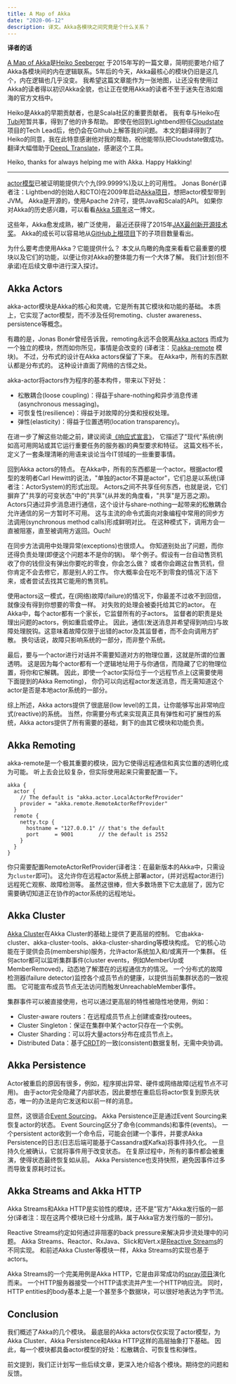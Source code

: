 ```yaml
---
title: A Map of Akka
date: "2020-06-12"
description: 译文。Akka各模块之间究竟是个什么关系？
---
```


**译者的话**

[A Map of Akka](https://blog.codecentric.de/en/2015/07/a-map-of-akka/)是[Heiko Seeberger](https://github.com/hseeberger)
于2015年写的一篇文章，简明扼要地介绍了Akka各模块间的内在逻辑联系。5年后的今天，Akka最核心的模块仍旧是这几个，内在逻辑也几乎没变。
我希望这篇文章能作为一张地图，让还没有使用过Akka的读者得以初识Akka全貌，也让正在使用Akka的读者不至于迷失在浩如烟海的官方文档中。

Heiko是Akka的早期贡献者，也是Scala社区的重要贡献者。
我有幸与Heiko在[Tubi](https://tubitv.com/)短暂共事，得到了他的许多帮助。
即使在他回到Lightbend担任[Cloudstate](https://cloudstate.io/)项目的Tech Lead后，他仍会在Github上解答我的问题。
本文的翻译得到了Heiko的同意，我在此特意感谢他对我的帮助，祝他能带队把Cloudstate做成功。
翻译大幅借助于[DeepL Translate](https://www.deepl.com/en/translator)，感谢这个工具。

Heiko, thanks for always helping me with Akka. Happy Hakking!

---

[actor模型](https://en.wikipedia.org/wiki/Actor_model)已被证明能提供六个九(99.9999%)及以上的可用性。
Jonas Bonér(译者注：Lightbend的创始人和CTO)在2009年启动[Akka项目](https://akka.io/)，想把actor模型带到JVM。
Akka是开源的，使用Apache 2许可，提供Java和Scala的API。
如果你对Akka的历史感兴趣，可以看看[Akka 5周年](https://www.lightbend.com/akka-five-year-anniversary)这一博文。

这些年，Akka愈发成熟，被广泛使用，
最近还获得了2015年[JAX最创新开源技术奖](https://www.lightbend.com/blog/akka-wins-2015-jax-award-for-most-innovative-open-technology)。
Akka的成长可以容易地从[GitHub上根项目](https://github.com/akka/akka)下的子项目数量看出。

为什么要考虑使用Akka？它能提供什么？
本文从鸟瞰的角度来看看它最重要的模块以及它们的功能，以便让你对Akka的整体能力有一个大体了解。
我们计划(但不承诺)在后续文章中进行深入探讨。

## Akka Actors

akka-actor模块是Akka的核心和灵魂，它是所有其它模块和功能的基础。
本质上，它实现了actor模型，而不涉及任何remoting、cluster awareness、persistence等概念。

有趣的是，Jonas Bonér曾经告诉我，remoting永远不会脱离[Akka actors](https://blog.codecentric.de/en/2015/08/introduction-to-akka-actors/)
而成为一个独立的模块，然而如你所见，事情是会改变的
(译者注：见[akka-remote](https://github.com/akka/akka/tree/master/akka-remote/src) 模块)。
不过，分布式的设计在Akka actors保留了下来。
在Akka中，所有的东西默认都是分布式的。
这种设计直面了网络的古怪之处。

akka-actor将actors作为程序的基本构件，带来以下好处：
- 松散耦合(loose coupling)：得益于share-nothing和异步消息传递(asynchronous messaging)。
- 可恢复性(resilience)：得益于对故障的分类和授权处理。
- 弹性(elasticity)：得益于位置透明(location transparency)。

在进一步了解这些功能之前，建议阅读[《响应式宣言》](https://www.reactivemanifesto.org/)，
它描述了"现代"系统(例如高可用网站或其它运行重要任务的服务器)的典型要求和特征。
这篇文档不长，定义了一套条理清晰的用语来谈论当今IT领域的一些重要事情。

回到Akka actors的特点。
在Akka中，所有的东西都是一个actor。根据actor模型的发明者Carl Hewitt的说法，"单独的actor不算是actor"，它们总是以系统(译者注：ActorSystem)的形式出现。
Actors之间不共享任何东西，也就是说，它们摒弃了"共享的可变状态"中的"共享"(从并发的角度看，"共享"是万恶之源)。
Actors只通过异步消息进行通信，这个设计与share-nothing一起带来的松散耦合允许通信的另一方暂时不可用。
这与主流的命令式面向对象编程中常用的同步方法调用(synchronous method calls)形成鲜明对比。
在这种模式下，调用方会一直被阻塞，直至被调用方返回。Ouch!

在同步方法调用中处理异常(exceptions)也很烦人。
你知道别处出了问题，而你还得负责处理(即便这个问题本不是你的锅)。
举个例子。假设有一台自动售货机收了你的钱但没有弹出你要吃的零食，你会怎么做？
或者你会踢这台售货机，但你肯定不会去修它，那是别人的工作。
你大概率会在吃不到零食的情况下活下来，或者尝试去找其它能用的售货机。

使用actors这一模式，在(网络)故障(failure)的情况下，你最差不过收不到回信，就像没有得到你想要的零食一样。
对失败的处理会被委托给其它的actor。
在Akka中，每个actor都有一个家长，它监督所有的子actors。
监督者的职责是处理出问题的actors，例如重启或停止。
因此，通信(发送消息并希望得到响应)与故障处理脱钩。这意味着故障仅限于出错的actor及其监督者，而不会向调用方扩散。
换句话说，故障只影响系统的一部分，而非整个系统。

最后，要与一个actor进行对话并不需要知道对方的物理位置，这就是所谓的位置透明。
这是因为每个actor都有一个逻辑地址用于与你通信，而隐藏了它的物理位置，将你和它解耦。
因此，即使一个actor实际位于一个远程节点上(这需要使用下面提到的Akka Remoting)，
你仍可以向远程actor发送消息，而无需知道这个actor是否是本地actor系统的一部分。

综上所述，Akka actors提供了很底层(low level)的工具，让你能够写出非常响应式(reactive)的系统。
当然，你需要分布式来实现真正具有弹性和可扩展性的系统，Akka actors提供了所有需要的基础，剩下的由其它模块和功能负责。

## Akka Remoting

akka-remote是一个极其重要的模块，因为它使得远程通信和真实位置的透明化成为可能。
听上去会比较复杂，但实际使用起来只需要配置一下。

```
akka {
  actor {
    // The default is "akka.actor.LocalActorRefProvider"
    provider = "akka.remote.RemoteActorRefProvider"
  }
  remote {
    netty.tcp {
      hostname = "127.0.0.1" // that's the default
      port     = 9001        // the default is 2552
    }
  }
}
```

你只需要配置RemoteActorRefProvider(译者注：在最新版本的Akka中，只需设为`cluster`即可)。
这允许你在远程actor系统上部署actor，(并对远程actor进行)远程死亡观察、故障检测等。
虽然这很棒，但大多数场景下它太底层了，因为它需要确切知道正在协作的actor系统的远程地址。

## Akka Cluster

[Akka Cluster](https://blog.codecentric.de/en/2016/01/getting-started-akka-cluster/)在Akka Cluster的基础上提供了更高层的控制。
它由akka-cluster、akka-cluster-tools、akka-cluster-sharding等模块构成。
它的核心功能在于提供会员(membership)服务，允许actor系统加入和/或离开一个集群。
任何actor都可以监听集群事件(cluster events，例如MemberUp或MemberRemoved)，动态地了解潜在的远程通信方的情况。
一个分布式的故障检测器(failure detector)监控各个成员节点的健康，以提供当前集群状态的一致视图。
它可能宣布成员节点无法访问而触发UnreachableMember事件。

集群事件可以被直接使用，也可以通过更高层的特性被隐性地使用，例如：

- Cluster-aware routers：在远程成员节点上创建或查找routees。
- Cluster Singleton：保证在集群中某个actor只存在一个实例。
- Cluster Sharding：可以将大量actors分布在成员节点上。
- Distributed Data：基于[CRDT](https://en.wikipedia.org/wiki/Conflict-free_replicated_data_type)的一致(consistent)数据复制，无需中央协调。

## Akka Persistence

Actor被重启的原因有很多，例如，程序掷出异常、硬件或网络故障(远程节点不可用)。
由于actor完全隐藏了内部状态，因此要想在重启后将actor恢复到原先状态，唯一的办法是向它发送和以前一样的消息。

显然，这很适合[Event Sourcing](https://www.martinfowler.com/eaaDev/EventSourcing.html)。
Akka Persistence正是通过Event Sourcing来恢复actor的状态。
Event Sourcing区分了命令(commands)和事件(events)。
一个persistent actor收到一个命令后，可能会创建一个事件，并要求Akka Persistence的日志(日志后端可能基于Cassandra或Kafka)将事件持久化。
一旦持久化被确认，它就将事件用于改变状态。
在复原过程中，所有的事件都会被重演，使得状态最终恢复如从前。
Akka Persistence也支持快照，避免因事件过多而导致复原耗时过长。

## Akka Streams and Akka HTTP

Akka Streams和Akka HTTP是实验性的模块，还不是"官方"Akka发行版的一部分(译者注：现在这两个模块已经十分成熟，属于Akka官方发行版的一部分)。

Reactive Streams约定如何通过非阻塞的back pressure来解决异步流处理中的问题。
Akka Streams、Reactor、RxJava、Slick和Vert.x是[Reactive Streams](http://www.reactive-streams.org/)的不同实现。
和前述Akka Cluster等模块一样，Akka Streams的实现也基于actors。

Akka Streams的一个完美用例是Akka HTTP，它是由非常成功的[spray项目](http://spray.io/)演化而来。
一个HTTP服务器接受一个HTTP请求流并产生一个HTTP响应流。
同时，HTTP entities的body基本上是一个甚至多个数据块，可以很好地表达为字节流。

## Conclusion

我们概述了Akka的几个模块。
最底层的Akka actors仅仅实现了actor模型，为Akka Cluster、Akka Persistence和Akka HTTP这样的高层抽象打下基础。
因此，每一个模块都具备actor模型的好处：松散耦合、可恢复性和弹性。

前文提到，我们正计划写一些后续文章，更深入地介绍各个模块。期待您的问题和反馈。
